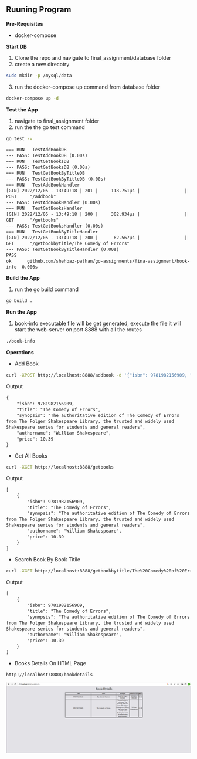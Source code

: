 ## Ruuning Program
**Pre-Requisites**
- docker-compose

**Start DB**
1. Clone the repo and navigate to final_assignment/database folder
2. create a new direcotry
```sh
sudo mkdir -p /mysql/data
```
3. run the docker-compose up command from database folder
```sh
docker-compose up -d
```
**Test the App**
1. navigate to final_assignment folder
2. run the the go test command
```sh
go test -v 
```
```
=== RUN   TestAddBookDB
--- PASS: TestAddBookDB (0.00s)
=== RUN   TestGetBooksDB
--- PASS: TestGetBooksDB (0.00s)
=== RUN   TestGetBookByTitleDB
--- PASS: TestGetBookByTitleDB (0.00s)
=== RUN   TestAddBookHandler
[GIN] 2022/12/05 - 13:49:18 | 201 |     118.751µs |                 | POST     "/addbook"
--- PASS: TestAddBookHandler (0.00s)
=== RUN   TestGetBooksHandler
[GIN] 2022/12/05 - 13:49:18 | 200 |     302.934µs |                 | GET      "/getbooks"
--- PASS: TestGetBooksHandler (0.00s)
=== RUN   TestGetBookByTitleHandler
[GIN] 2022/12/05 - 13:49:18 | 200 |      62.567µs |                 | GET      "/getbookbytitle/The Comedy of Errors"
--- PASS: TestGetBookByTitleHandler (0.00s)
PASS
ok  	github.com/shehbaz-pathan/go-assignments/fina-assignment/book-info	0.006s
```
**Build the App**
1. run the go build command
```sh
go build .
```
**Run the App**
1. book-info executable file will be get generated, execute the file it will start the web-server on port 8888 with all the routes
```sh
./book-info
```
**Operations**
- Add Book

```sh 
curl -XPOST http://localhost:8888/addbook -d '{"isbn": 9781982156909, "title": "The Comedy of Errors", "synopsis": "The authoritative edition of The Comedy of Errors from The Folger Shakespeare Library, the trusted and widely used Shakespeare series for students and general readers", "authorname": "William Shakespeare", "price": 10.39}'
```
Output
```
{
    "isbn": 9781982156909,
    "title": "The Comedy of Errors",
    "synopsis": "The authoritative edition of The Comedy of Errors from The Folger Shakespeare Library, the trusted and widely used Shakespeare series for students and general readers",
    "authorname": "William Shakespeare",
    "price": 10.39
}
```
- Get All Books
```sh
curl -XGET http://localhost:8888/getbooks
```
Output
```
[
    {
        "isbn": 9781982156909,
        "title": "The Comedy of Errors",
        "synopsis": "The authoritative edition of The Comedy of Errors from The Folger Shakespeare Library, the trusted and widely used Shakespeare series for students and general readers",
        "authorname": "William Shakespeare",
        "price": 10.39
    }
]
```
- Search Book By Book Titile
```sh
curl -XGET http://localhost:8888/getbookbytitle/The%20Comedy%20of%20Errors
```
Output
```
[
    {
        "isbn": 9781982156909,
        "title": "The Comedy of Errors",
        "synopsis": "The authoritative edition of The Comedy of Errors from The Folger Shakespeare Library, the trusted and widely used Shakespeare series for students and general readers",
        "authorname": "William Shakespeare",
        "price": 10.39
    }
]
```
- Books Details On HTML Page
```
http://localhost:8888/bookdetails
```
![Folder](./book-details-htlm.png)
